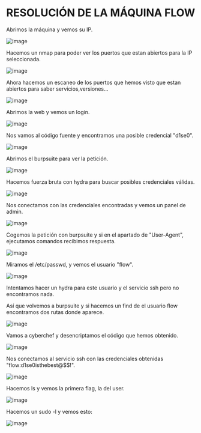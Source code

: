 # RESOLUCIÓN DE LA MÁQUINA FLOW

Abrimos la máquina y vemos su IP.

![image](https://github.com/user-attachments/assets/737052c9-4932-4b28-9644-5be536105de0)

Hacemos un nmap para poder ver los puertos que estan abiertos para la IP seleccionada.

![image](https://github.com/user-attachments/assets/0ab5c217-8eaa-48b7-ae56-6afa143defc7)

Ahora hacemos un escaneo de los puertos que hemos visto que estan abiertos para saber servicios,versiones...

![image](https://github.com/user-attachments/assets/6d2e513e-fe62-404a-8ec8-d51b9e02a16f)

Abrimos la web y vemos un login.

![image](https://github.com/user-attachments/assets/c099e556-98ef-46ce-b959-558b7e6406a7)

Nos vamos al código fuente y encontramos una posible credencial "d1se0".

![image](https://github.com/user-attachments/assets/e87e1f6f-5a8d-4a37-a69a-246351469876)

Abrimos el burpsuite para ver la petición.

![image](https://github.com/user-attachments/assets/24a1a969-1246-408e-9350-2ec9e082de43)

Hacemos fuerza bruta con hydra para buscar posibles credenciales válidas.

![image](https://github.com/user-attachments/assets/04ec21c4-c380-4fd5-a835-dd36af44584f)

Nos conectamos con las credenciales encontradas y vemos un panel de admin.

![image](https://github.com/user-attachments/assets/c24ab57b-9819-4f89-9781-56f958ff5b21)

Cogemos la petición con burpsuite y si en el apartado de "User-Agent", ejecutamos comandos recibimos respuesta.

![image](https://github.com/user-attachments/assets/e72229f6-67c7-4715-a0bd-76243a1fa5d3)

Miramos el /etc/passwd, y vemos el usuario "flow".

![image](https://github.com/user-attachments/assets/846d4efd-53b0-4f7f-96c7-1916428adea0)

Intentamos hacer un hydra para este usuario y el servicio ssh pero no encontramos nada.

Así que volvemos a burpsuite y si hacemos un find de el usuario flow encontramos dos rutas donde aparece.

![image](https://github.com/user-attachments/assets/a25384c8-dd3c-4fc9-a7ee-e04ddd41d122)

Vamos a cyberchef y desencriptamos el código que hemos obtenido.

![image](https://github.com/user-attachments/assets/1588aa23-471b-49a0-bbfc-4df9a9bdebfc)

Nos conectamos al servicio ssh con las credenciales obtenidas "flow:d1se0isthebest@$$!".

![image](https://github.com/user-attachments/assets/9f1d108e-9f1d-490f-8a8c-b0620eff741f)

Hacemos ls y vemos la primera flag, la del user.

![image](https://github.com/user-attachments/assets/739f6670-bdc2-400d-823a-402567056233)

Hacemos un sudo -l y vemos esto: 

![image](https://github.com/user-attachments/assets/3c1aad7d-0920-47ca-a08a-b6d2c8eb999e)

